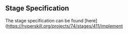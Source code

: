## Stage Specification

The stage specification can be found [here](https://hyperskill.org/projects/74/stages/411/implement